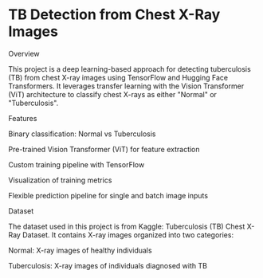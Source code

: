 # TB Detection from Chest X-Ray Images

Overview

This project is a deep learning-based approach for detecting tuberculosis (TB) from chest X-ray images using TensorFlow and Hugging Face Transformers. It leverages transfer learning with the Vision Transformer (ViT) architecture to classify chest X-rays as either "Normal" or "Tuberculosis".

Features

Binary classification: Normal vs Tuberculosis

Pre-trained Vision Transformer (ViT) for feature extraction

Custom training pipeline with TensorFlow

Visualization of training metrics

Flexible prediction pipeline for single and batch image inputs

Dataset

The dataset used in this project is from Kaggle: Tuberculosis (TB) Chest X-Ray Dataset. It contains X-ray images organized into two categories:

Normal: X-ray images of healthy individuals

Tuberculosis: X-ray images of individuals diagnosed with TB
